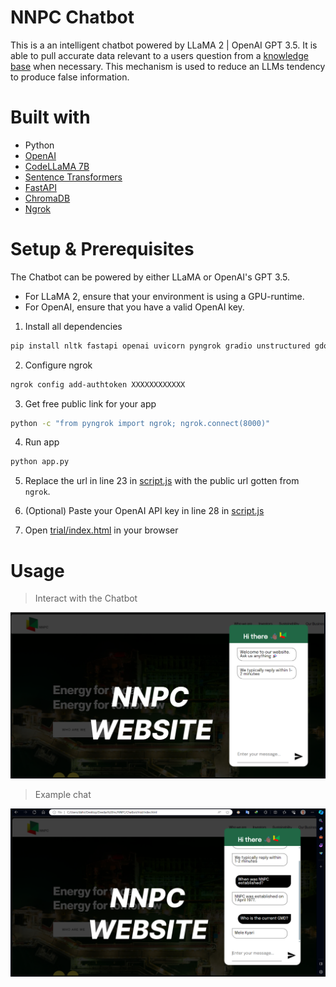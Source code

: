 # NNPC Chatbot

This is a an intelligent chatbot powered by LLaMA 2 | OpenAI GPT 3.5. It is able to pull accurate data relevant to a users question from a [knowledge base](NNPC_Knowledge_Base.txt) when necessary. This mechanism is used to reduce an LLMs tendency to produce false information.

# Built with

- Python
- [OpenAI](https://openai.com/)
- [CodeLLaMA 7B](https://huggingface.co/codellama)
- [Sentence Transformers](https://huggingface.co/sentence-transformers)
- [FastAPI](https://fastapi.tiangolo.com/)
- [ChromaDB](https://www.trychroma.com/)
- [Ngrok](https://ngrok.com/)

# Setup & Prerequisites

The Chatbot can be powered by either LLaMA or OpenAI's GPT 3.5.

- For LLaMA 2, ensure that your environment is using a GPU-runtime.
- For OpenAI, ensure that you have a valid OpenAI key.

1. Install all dependencies

```bash
pip install nltk fastapi openai uvicorn pyngrok gradio unstructured gdown PyPDF2 sentence_transformers chromadb git+https://github.com/huggingface/transformers.git@refs/pull/25740/head accelerate tqdm
```

2. Configure ngrok

```bash
ngrok config add-authtoken XXXXXXXXXXXX
```

3. Get free public link for your app

```bash
python -c "from pyngrok import ngrok; ngrok.connect(8000)"
```

4. Run app

```bash
python app.py
```

5. Replace the url in line 23 in [script.js](trial/script.js) with the public url gotten from `ngrok`. 

6. (Optional) Paste your OpenAI API key in line 28 in [script.js](trial/script.js)

7. Open [trial/index.html](trial/index.html) in your browser

# Usage

> Interact with the Chatbot

![](images/home.png)

> Example chat

![](images/example.png)